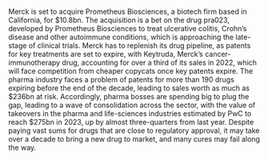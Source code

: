 Merck is set to acquire Prometheus Biosciences, a biotech firm based in California, for $10.8bn. The acquisition is a bet on the drug pra023, developed by Prometheus Biosciences to treat ulcerative colitis, Crohn’s disease and other autoimmune conditions, which is approaching the late-stage of clinical trials. Merck has to replenish its drug pipeline, as patents for key treatments are set to expire, with Keytruda, Merck’s cancer-immunotherapy drug, accounting for over a third of its sales in 2022, which will face competition from cheaper copycats once key patents expire. The pharma industry faces a problem of patents for more than 190 drugs expiring before the end of the decade, leading to sales worth as much as $236bn at risk. Accordingly, pharma bosses are spending big to plug the gap, leading to a wave of consolidation across the sector, with the value of takeovers in the pharma and life-sciences industries estimated by PwC to reach $275bn in 2023, up by almost three-quarters from last year. Despite paying vast sums for drugs that are close to regulatory approval, it may take over a decade to bring a new drug to market, and many cures may fail along the way.